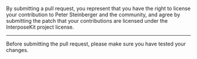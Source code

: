 By submitting a pull request, you represent that you have the right to license
your contribution to Peter Steinberger and the community, and agree by submitting the patch that your contributions are licensed under the InterposeKit project license.

---

Before submitting the pull request, please make sure you have tested your changes.